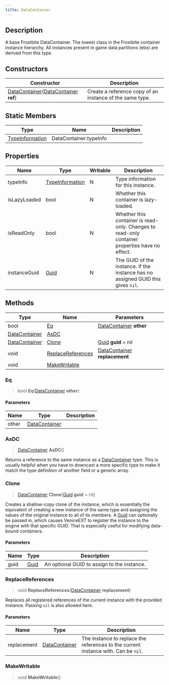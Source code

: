 ```yaml
---
title: DataContainer
---
```

## Description

A base Frostbite DataContainer. The lowest class in the Frostbite container instance hierarchy. All instances present in game data partitions (ebx) are derived from this type.

## Constructors

| Constructor                                                                                                      | Description                                              |
| ---------------------------------------------------------------------------------------------------------------- | -------------------------------------------------------- |
| [DataContainer](/vext/ref/shared/class/datacontainer)([DataContainer](/vext/ref/shared/class/datacontainer) **ref**) | Create a reference copy of an instance of the same type. |

## Static Members

| Type                                                    | Name                   | Description |
| ------------------------------------------------------- | ---------------------- | ----------- |
| [TypeInformation](/vext/ref/shared/class/typeinformation) | DataContainer.typeInfo |             |

## Properties

| Name         | Type                                                    | Writable | Description                                                                                    |
| ------------ | ------------------------------------------------------- | -------- | ---------------------------------------------------------------------------------------------- |
| typeInfo     | [TypeInformation](/vext/ref/shared/class/typeinformation) | N        | Type information for this instance.                                                            |
| isLazyLoaded | bool                                                    | N        | Whether this container is lazy-loaded.                                                         |
| isReadOnly   | bool                                                    | N        | Whether this container is read-only. Changes to read-only container properties have no effect. |
| instanceGuid | [Guid](/vext/ref/shared/class/guid)                       | N        | The GUID of the instance. If the instance has no assigned GUID this gives `nil`.               |

## Methods

| Type                                                | Name                                    | Parameters                                                          |
| --------------------------------------------------- | --------------------------------------- | ------------------------------------------------------------------- |
| bool                                                | [Eq](#eq)                               | [DataContainer](/vext/ref/shared/class/datacontainer) **other**       |
| [DataContainer](/vext/ref/shared/class/datacontainer) | [AsDC](#asdc)                           |                                                                     |
| [DataContainer](/vext/ref/shared/class/datacontainer) | [Clone](#clone)                         | [Guid](/vext/ref/shared/class/guid) **guid** = nil                    |
| void                                                | [ReplaceReferences](#replacereferences) | [DataContainer](/vext/ref/shared/class/datacontainer) **replacement** |
| void                                                | [MakeWritable](#makewritable)           |                                                                     |

### Eq

> bool **Eq**([DataContainer](/vext/ref/shared/class/datacontainer) **other**)

#### Parameters

| Name  | Type                                                | Description |
| ----- | --------------------------------------------------- | ----------- |
| other | [DataContainer](/vext/ref/shared/class/datacontainer) |             |

### AsDC

> [DataContainer](/vext/ref/shared/class/datacontainer) **AsDC**()

Returns a reference to the same instance as a [DataContainer](/vext/ref/shared/class/datacontainer) type. This is usually helpful when you have to downcast a more specific type to make it match the type definition of another field or a generic array.

### Clone

> [DataContainer](/vext/ref/shared/class/datacontainer) **Clone**([Guid](/vext/ref/shared/class/guid) **guid** = nil)

Creates a shallow-copy clone of the instance, which is essentially the equivalent of creating a new instance of the same type and assigning the values of the original instance to all of its members. A [Guid](/vext/ref/shared/class/guid) can optionally be passed in, which causes VeniceEXT to register the instance to the engine with that specific GUID. That is especially useful for modifying data-bound containers.

#### Parameters

| Name | Type                              | Description                                 |
| ---- | --------------------------------- | ------------------------------------------- |
| guid | [Guid](/vext/ref/shared/class/guid) | An optional GUID to assign to the instance. |

### ReplaceReferences

> void **ReplaceReferences**([DataContainer](/vext/ref/shared/class/datacontainer) **replacement**)

Replaces all registered references of the current instance with the provided instance. Passing `nil` is also allowed here.

#### Parameters

| Name        | Type                                                | Description                                                                        |
| ----------- | --------------------------------------------------- | ---------------------------------------------------------------------------------- |
| replacement | [DataContainer](/vext/ref/shared/class/datacontainer) | The instance to replace the references to the current instance with. Can be `nil`. |

### MakeWritable

> void **MakeWritable**()
